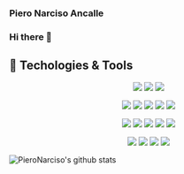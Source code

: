 ### Piero Narciso Ancalle
### Hi there 👋

## 🔧 Techologies & Tools

<p align="center">
  <img src="https://img.shields.io/badge/OS-Linux-informational?style=flat&logo=linux&logoColor=white&color=2bbc8a" />
  <img src="https://img.shields.io/badge/Editor-Vim-informational?style=flat&logo=vim&logoColor=white&color=2bbc8a" />
  <img src="https://img.shields.io/badge/Editor-VSCode-informational?style=flat&logo=visual-studio-code&logoColor=white&color=2bbc8a" />
</p>

<p align="center">
  <img src="https://img.shields.io/badge/Lang-Python-informational?style=flat&logo=python&logoColor=white&color=2bbc8a" />
  <img src="https://img.shields.io/badge/Lang-Javascript-informational?style=flat&logo=javascript&logoColor=white&color=2bbc8a" />
  <img src="https://img.shields.io/badge/Lang-TypeScript-informational?style=flat&logo=typescript&logoColor=white&color=2bbc8a" />
  <img src="https://img.shields.io/badge/Lang-C++-informational?style=flat&logo=c++&logoColor=white&color=2bbc8a" />
  <img src="https://img.shields.io/badge/Shell-Bash-informational?style=flat&logo=gnu-bash&logoColor=white&color=2bbc8a" />
</p>

<p align="center">
  <img src="https://img.shields.io/badge/Tech-PostgreSQL-informational?style=flat&logo=postgresql&logoColor=white&color=2bbc8a" />
  <img src="https://img.shields.io/badge/Tech-Vue-informational?style=flat&logo=vue.js&logoColor=white&color=2bbc8a" />
  <img src="https://img.shields.io/badge/Tech-Django-informational?style=flat&logo=django&logoColor=white&color=2bbc8a" />
  <img src="https://img.shields.io/badge/Tech-Numpy-informational?style=flat&logo=numpy&logoColor=white&color=2bbc8a" />
  <img src="https://img.shields.io/badge/Tech-Pandas-informational?style=flat&logo=pandas&logoColor=white&color=2bbc8a" />
</p>

<p align="center">
  <img src="https://img.shields.io/badge/Tool-Git-informational?style=flat&logo=git&logoColor=white&color=2bbc8a" />
  <img src="https://img.shields.io/badge/Tool-Docker-informational?style=flat&logo=docker&logoColor=white&color=2bbc8a" />
  <img src="https://img.shields.io/badge/Tool-GCloud-informational?style=flat&logo=google-cloud&logoColor=white&color=2bbc8a" />
  <img src="https://img.shields.io/badge/Tool-Jupyter-informational?style=flat&logo=jupyter&logoColor=white&color=2bbc8a" />
</p>

![PieroNarciso's github stats](https://github-readme-stats.vercel.app/api?username=PieroNarciso&show_icons=true&theme=tokyonight&count_private=true&hide=stars&include_all_commits=true)



<!--
**PieroNarciso/PieroNarciso** is a ✨ _special_ ✨ repository because its `README.md` (this file) appears on your GitHub profile.

Here are some ideas to get you started:

- 🔭 I’m currently working on ...
- 🌱 I’m currently learning ...
- 👯 I’m looking to collaborate on ...
- 🤔 I’m looking for help with ...
- 💬 Ask me about ...
- 📫 How to reach me: ...
- 😄 Pronouns: ...
- ⚡ Fun fact: ...
-->
